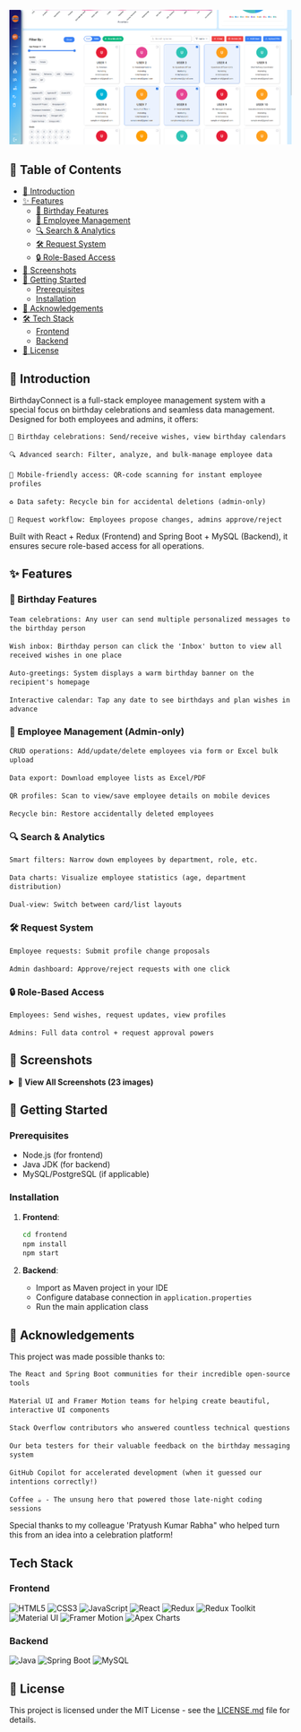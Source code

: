 <p align="center">
  <img src="screenshots/11.png" alt="Employee Management System"/>
</p>

## 📑 Table of Contents
- [🌟 Introduction](#-introduction)
- [✨ Features](#-features)
  - [🎂 Birthday Features](#-birthday-features)
  - [👥 Employee Management](#-employee-management-admin-only)
  - [🔍 Search & Analytics](#-search--analytics)
  - [🛠️ Request System](#️-request-system)
  - [🔒 Role-Based Access](#-role-based-access)
- [📸 Screenshots](#-screenshots)
- [🚀 Getting Started](#-getting-started)
  - [Prerequisites](#prerequisites)
  - [Installation](#installation)
- [🙏 Acknowledgements](#-acknowledgements)
- [🛠️ Tech Stack](#️-tech-stack)
  - [Frontend](#frontend)
  - [Backend](#backend)
- [📄 License](#-license)

## 🌟 Introduction

BirthdayConnect is a full-stack employee management system with a special focus on birthday celebrations and seamless data management. Designed for both employees and admins, it offers:

    🎉 Birthday celebrations: Send/receive wishes, view birthday calendars

    🔍 Advanced search: Filter, analyze, and bulk-manage employee data

    📲 Mobile-friendly access: QR-code scanning for instant employee profiles

    ♻️ Data safety: Recycle bin for accidental deletions (admin-only)

    🔄 Request workflow: Employees propose changes, admins approve/reject

Built with React + Redux (Frontend) and Spring Boot + MySQL (Backend), it ensures secure role-based access for all operations.

## ✨ Features

### 🎂 Birthday Features

    Team celebrations: Any user can send multiple personalized messages to the birthday person

    Wish inbox: Birthday person can click the 'Inbox' button to view all received wishes in one place

    Auto-greetings: System displays a warm birthday banner on the recipient's homepage

    Interactive calendar: Tap any date to see birthdays and plan wishes in advance

### 👥 Employee Management (Admin-only)

    CRUD operations: Add/update/delete employees via form or Excel bulk upload

    Data export: Download employee lists as Excel/PDF

    QR profiles: Scan to view/save employee details on mobile devices

    Recycle bin: Restore accidentally deleted employees

### 🔍 Search & Analytics

    Smart filters: Narrow down employees by department, role, etc.

    Data charts: Visualize employee statistics (age, department distribution)

    Dual-view: Switch between card/list layouts

### 🛠️ Request System

    Employee requests: Submit profile change proposals

    Admin dashboard: Approve/reject requests with one click

### 🔒 Role-Based Access

    Employees: Send wishes, request updates, view profiles

    Admins: Full data control + request approval powers

## 📸 Screenshots

<details>
<summary><b>🔽 View All Screenshots (23 images)</b></summary>

### 🔐 Login
| Login Page | OTP Verification |
|------------|------------------|
| ![Login Page](screenshots/02-a.png) | ![OTP Verification](screenshots/02-b.png) |

### 🏠 Home Page
| Welcome Screen | Birthday List | Birthday Send Wish Portal |
|----------------|---------------|---------------------------|
| ![Welcome](screenshots/03.png) | ![Birthday List](screenshots/04.png) | ![Wish Portal](screenshots/05.png) |

| Birthday Wish Card | Birthday Wish Inbox | Change Password |
|--------------------|---------------------|-----------------|
| ![Wish Card](screenshots/06.png) | ![Wish Inbox](screenshots/07.png) | ![Password Change](screenshots/08.png) |

### 🎂 Birthday Page
| Overall Look |
|------------|
| ![Birthday Calendar](screenshots/09.png) |

### 🔍 Search Page

| Overall Look |
|--------------|
| ![Search Overview](screenshots/10.png) |

| Cards View | List View |
|------------|-----------|
| ![Cards View](screenshots/11.png) | ![List View](screenshots/12.png) |

| Download Option | Add Employee Form |
|-----------------|-------------------|
| ![Download](screenshots/13.png) | ![Add Form](screenshots/14.png) |

| Bulk Upload | User Details Cards |
|-------------|--------------------|
| ![Bulk Upload](screenshots/15.png) | ![Details Cards](screenshots/16.png) |

| Expanded Cards | QR Code Mobile View |
|----------------|---------------------|
| ![Expanded View](screenshots/17.png) | ![QR Code](screenshots/18.png) |

### 📞 Intercom Page
| Overall Look |
|--------------|
| ![Intercom Overview](screenshots/19.png) |


</details>


## 🚀 Getting Started

### Prerequisites
- Node.js (for frontend)
- Java JDK (for backend)
- MySQL/PostgreSQL (if applicable)

### Installation
1. **Frontend**:
   ```bash
   cd frontend
   npm install
   npm start
   ```

2. **Backend**:
   - Import as Maven project in your IDE
   - Configure database connection in `application.properties`
   - Run the main application class

## 🙏 Acknowledgements

This project was made possible thanks to:

    The React and Spring Boot communities for their incredible open-source tools

    Material UI and Framer Motion teams for helping create beautiful, interactive UI components

    Stack Overflow contributors who answered countless technical questions

    Our beta testers for their valuable feedback on the birthday messaging system

    GitHub Copilot for accelerated development (when it guessed our intentions correctly!)

    Coffee ☕ - The unsung hero that powered those late-night coding sessions

Special thanks to my colleague 'Pratyush Kumar Rabha" who helped turn this from an idea into a celebration platform!

## Tech Stack

### Frontend
![HTML5](https://img.shields.io/badge/HTML5-E34F26?style=for-the-badge&logo=html5&logoColor=white)
![CSS3](https://img.shields.io/badge/CSS3-1572B6?style=for-the-badge&logo=css3&logoColor=white)
![JavaScript](https://img.shields.io/badge/JavaScript-F7DF1E?style=for-the-badge&logo=javascript&logoColor=black)
![React](https://img.shields.io/badge/React-20232A?style=for-the-badge&logo=react&logoColor=61DAFB)
![Redux](https://img.shields.io/badge/Redux-764ABC?style=for-the-badge&logo=redux&logoColor=white)
![Redux Toolkit](https://img.shields.io/badge/Redux_Toolkit-764ABC?style=for-the-badge&logo=redux&logoColor=white)
![Material UI](https://img.shields.io/badge/Material_UI-0081CB?style=for-the-badge&logo=mui&logoColor=white)
![Framer Motion](https://img.shields.io/badge/Framer_Motion-0055FF?style=for-the-badge&logo=framer&logoColor=white)
![Apex Charts](https://img.shields.io/badge/Apex_Charts-FF4560?style=for-the-badge&logo=apexcharts&logoColor=white)

### Backend
![Java](https://img.shields.io/badge/Java-ED8B00?style=for-the-badge&logo=openjdk&logoColor=white)
![Spring Boot](https://img.shields.io/badge/Spring_Boot-6DB33F?style=for-the-badge&logo=spring-boot&logoColor=white)
![MySQL](https://img.shields.io/badge/MySQL-4479A1?style=for-the-badge&logo=mysql&logoColor=white)

## 📄 License
This project is licensed under the MIT License - see the [LICENSE.md](LICENSE.md) file for details.